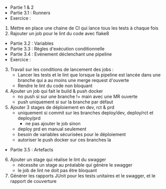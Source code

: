 - Partie 1 & 2
- Partie 3.1 : Runners
- Exercice :
1. Mettre en place une chaine de CI qui lance tous les tests à chaque fois
2. Rajouter un job pour le lint du code avec flake8

- Partie 3.2 : Variables
- Partie 3.3 : Règles d'exécution conditionnelle
- Partie 3.4 : Evénement déclenchant une pipeline
- Exercice :

3. Travail sur les conditions de lancement des jobs :
	- Lancer les tests et le lint que lorsque la pipeline est lancée dans une branche qui a au moins une merge request d'ouverte
	- Rendre le lint du code non bloquant
4. Ajouter un job qui fait le build & push docker
   - no push si sur une branche != main avec une MR ouverte
   - push uniquement si sur la branche par défaut
5. Ajouter 3 stages de déploiement en dev, rct & prd
   - uniquement si commit sur les branches deploy/dev, deploy/rct et deploy/prd
     - ne pas ajouter le job sinon
   - deploy prd en manual seulement
   - besoin de variables sécurisées pour le déploiement
   - autoriser le push docker sur ces branches la

- Partie 3.5 : Artefacts

6. Ajouter un stage qui réalise le lint du swagger
	- nécessite un stage au préalable qui génère le swagger
	- le job de lint ne doit pas être bloquant
7. Générer les rapports JUnit pour les tests unitaires et le swagger, et le rapport de couverture
